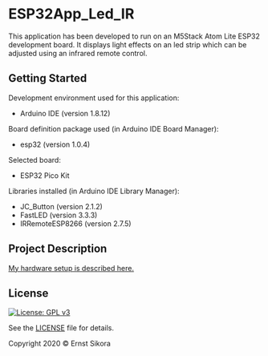 # ESP32App_Led_IR

This application has been developed to run on an M5Stack Atom Lite ESP32 development board. It displays light effects on an led strip which can be adjusted using an infrared remote control.

## Getting Started
Development environment used for this application:
- Arduino IDE (version 1.8.12)

Board definition package used (in Arduino IDE Board Manager):
- esp32 (version 1.0.4)

Selected board:
- ESP32 Pico Kit

Libraries installed (in Arduino IDE Library Manager):
- JC_Button (version 2.1.2)
- FastLED (version 3.3.3)
- IRRemoteESP8266 (version 2.7.5)

## Project Description

[My hardware setup is described here.](https://m5stack.hackster.io/Slartibartfass/night-lamp-with-atom-lite-neopixel-strip-and-ir-remote-f674fd/)

## License

[![License: GPL v3](https://img.shields.io/badge/License-GPLv3-blue.svg)](https://www.gnu.org/licenses/gpl-3.0)

See the [LICENSE](LICENSE) file for details.

Copyright 2020 © Ernst Sikora
